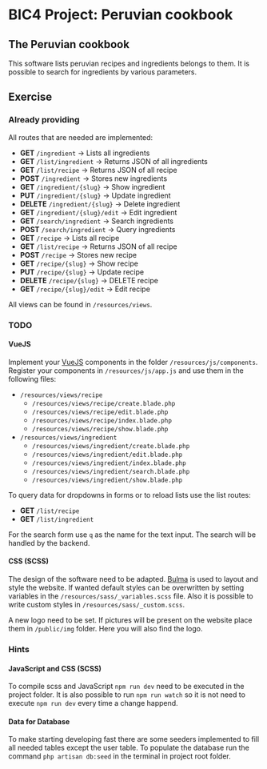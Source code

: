 # BIC4 Project: Peruvian cookbook

## The Peruvian cookbook

This software lists peruvian recipes and ingredients belongs to them.
It is possible to search for ingredients by various parameters.

## Exercise

### Already providing

All routes that are needed are implemented:
 * **GET** ```/ingredient``` &rarr; Lists all ingredients
 * **GET** ```/list/ingredient``` &rarr; Returns JSON of all ingredients
 * **GET** ```/list/recipe``` &rarr; Returns JSON of all recipe
 * **POST** ```/ingredient``` &rarr; Stores new ingredients
 * **GET** ```/ingredient/{slug}``` &rarr; Show ingredient
 * **PUT** ```/ingredient/{slug}``` &rarr; Update ingredient
 * **DELETE** ```/ingredient/{slug}``` &rarr; Delete ingredient
 * **GET** ```/ingredient/{slug}/edit``` &rarr; Edit ingredient
 * **GET** ```/search/ingredient``` &rarr; Search ingredients
 * **POST** ```/search/ingredient``` &rarr; Query ingredients
 * **GET** ```/recipe``` &rarr; Lists all recipe
 * **GET** ```/list/recipe``` &rarr; Returns JSON of all recipe
 * **POST** ```/recipe``` &rarr; Stores new recipe
 * **GET** ```/recipe/{slug}``` &rarr; Show recipe
 * **PUT** ```/recipe/{slug}``` &rarr; Update recipe
 * **DELETE** ```/recipe/{slug}``` &rarr; DELETE recipe
 * **GET** ```/recipe/{slug}/edit``` &rarr; Edit recipe

All views can be found in ```/resources/views```.

### TODO

#### VueJS

Implement your [VueJS](https://vuejs.org) components in the folder ```/resources/js/components```.
Register your components in ```/resources/js/app.js``` and use them in the following files:

 * ```/resources/views/recipe```
     * ```/resources/views/recipe/create.blade.php```
     * ```/resources/views/recipe/edit.blade.php```
     * ```/resources/views/recipe/index.blade.php```
     * ```/resources/views/recipe/show.blade.php```
 * ```/resources/views/ingredient```
      * ```/resources/views/ingredient/create.blade.php```
      * ```/resources/views/ingredient/edit.blade.php```
      * ```/resources/views/ingredient/index.blade.php```
      * ```/resources/views/ingredient/search.blade.php```
      * ```/resources/views/ingredient/show.blade.php```

To query data for dropdowns in forms or to reload lists use the list routes:
 * **GET** ```/list/recipe```
 * **GET** ```/list/ingredient```

For the search form use ```q``` as the name for the text input.
The search will be handled by the backend.

#### CSS (SCSS)

The design of the software need to be adapted.
[Bulma](https://bulma.io) is used to layout and style the website.
If wanted default styles can be overwritten by setting variables in the ```/resources/sass/_variables.scss``` file.
Also it is possible to write custom styles in ```/resources/sass/_custom.scss```.

A new logo need to be set. If pictures will be present on the website place them in ```/public/img``` folder.
Here you will also find the logo.

### Hints

#### JavaScript and CSS (SCSS)

To compile scss and JavaScript ```npm run dev``` need to be executed in the project folder.
It is also possible to run ```npm run watch``` so it is not need to execute ```npm run dev``` every time a change happend.

#### Data for Database

To make starting developing fast there are some seeders implemented to fill all needed tables except the user table.
To populate the database run the command ```php artisan db:seed``` in the terminal in project root folder.
